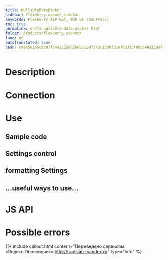 ```yaml
--- 
title: NullableDatePicker 
sidebar: flexberry-aspnet_sidebar 
keywords: Flexberry ASP-NET, Web UI (Controls) 
toc: true 
permalink: en/fa_nullable-date-picker.html 
folder: products/flexberry-aspnet/ 
lang: en 
autotranslated: true 
hash: c4845016ac0c07fc461325ac2b6052597342c18d0f3267d632cf0b3648111aa7 
--- 
```


# Description 

# Connection 

# Use 

## Sample code 

## Settings control 

## formatting Settings 

## ...useful ways to use... 

# JS API 

# Possible errors 




{% include callout.html content="Переведено сервисом «Яндекс.Переводчик» <http://translate.yandex.ru>" type="info" %}
